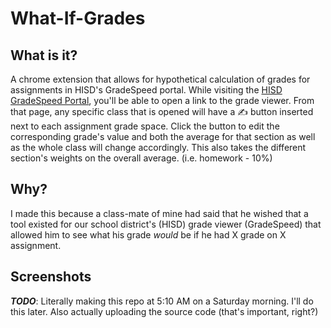 # What-If-Grades
## What is it?
A chrome extension that allows for hypothetical calculation of grades for assignments in HISD's GradeSpeed portal. While visiting the [HISD GradeSpeed Portal][1], you'll be able to open a link to the grade viewer. From that page, any specific class that is opened will have a ✍ button inserted next to each assignment grade space. Click the button to edit the corresponding grade's value and both the average for that section as well as the whole class will change accordingly. This also takes the different section's weights on the overall average. (i.e. homework - 10%)

## Why?
I made this because a class-mate of mine had said that he wished that a tool existed for our school district's (HISD) grade viewer (GradeSpeed) that allowed him to see what his grade *would* be if he had X grade on X assignment.

## Screenshots
***TODO***: Literally making this repo at 5:10 AM on a Saturday morning. I'll do this later. Also actually uploading the source code (that's important, right?)

[1]:https://apps.houstonisd.org/ParentStudentConnect/
